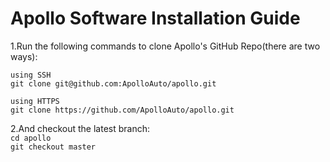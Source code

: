 # Apollo Software Installation Guide
1.Run the following commands to clone Apollo's GitHub Repo(there are two ways):  
```
using SSH      
git clone git@github.com:ApolloAuto/apollo.git  
```
```
using HTTPS     
git clone https://github.com/ApolloAuto/apollo.git 
```
2.And checkout the latest branch:  
     `cd apollo`    
     `git checkout master`  
